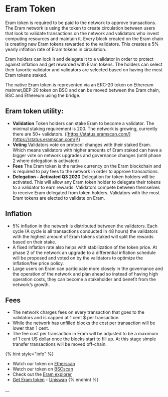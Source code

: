 # Eram Token

Eram token is required to be paid to the network to approve transactions. The Eram network is using the token to create circulation between users that look to validate transactions on the network and validators who invest computing resources and maintain it. Every block created on the Eram chain is creating new Eram tokens rewarded to the validators. This creates a 5% yearly inflation rate of Eram tokens in circulation.

Eram holders can lock it and delegate it to a validator in order to protect against inflation and get rewarded with Eram tokens. The holders can select their favorite validator and validators are selected based on having the most Eram tokens staked.

The native Eram token is represented via an ERC-20 token on Ethereum mainnet,BEP-20 token on BSC and can be moved between the Eram chain, BSC and Ethereum using the bridge.

## Eram token utility:

* **Validation** Token holders can stake Eram to become a validator. The minimal staking requirement is 200. The network is growing, currently there are 50+ validators. \([https://status.eramscan.com/](https://status.eramscan.com/)\)
* **Voting** Validators vote on protocol changes with their staked Eram. Which means validators with higher amounts of Eram staked can have a bigger vote on network upgrades and governance changes \(until phase 2 where delegation is activated\)
* **Fees** The Eram token is the native currency on the Eram blockchain and is required to pay fees to the network in order to approve transactions.
* **Delegation - Activated Q3 2020** Delegation for token holders will be activated. This will allow any Eram token holder to delegate their tokens to a validator to earn rewards. Validators compete between themselves to receive Eram delegated from token holders. Validators with the most Eram tokens are elected to validate on Eram.

## **Inflation**

* 5% inflation in the network is distributed between the validators. Each cycle \(A cycle is all transactions conducted in 48 hours\) the validators with the highest amount of Eram tokens staked will split the rewards based on their stake.
* A fixed inflation rate also helps with stabilization of the token price. At phase 2 of the network an upgrade to a differential inflation schedule will be proposed and voted on by the validators to optimize the inflation/fee price policy. 
* Large users on Eram can participate more closely in the governance and the operation of the network and plan ahead so instead of having high operation costs, they can become a stakeholder and benefit from the network’s growth. 

## **Fees**

* The network charges fees on every transaction that goes to the validators and is capped at 1 cent $ per transaction.
* While the network has unfilled blocks the cost per transaction will be lower than 1 cent. 
* The fee cost per transaction in Eram will be adjusted to be a maximum of 1 cent US dollar once the blocks start to fill up. At this stage simple transfer transactions will be moved off-chain.

{% hint style="info" %}
* Watch our token on [Etherscan](https://etherscan.io/token/0x970b9bb2c0444f5e81e9d0efb84c8ccdcdcaf84d)
* Watch our token on [BSCscan](https://bscscan.com/token/0x5857c96dae9cf8511b08cb07f85753c472d36ea3)
* Check out the [Eram explorer](https://eramscan.com/)
* [Get Eram token](https://uniswap.exchange/swap/0x970B9bB2C0444F5E81e9d0eFb84C8ccdcdcAf84d) - [Uniswap](https://uniswap.exchange/swap?outputCurrency=0x970B9bB2C0444F5E81e9d0eFb84C8ccdcdcAf84d)
{% endhint %}

\_\_

